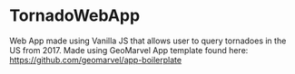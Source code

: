 # TornadoWebApp

Web App made using Vanilla JS that allows user to query tornadoes in the US from 2017. 
Made using GeoMarvel App template found here: https://github.com/geomarvel/app-boilerplate
